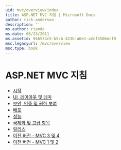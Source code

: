 ```yaml
---
uid: mvc/overview/index
title: ASP.NET MVC 지침 | Microsoft Docs
author: rick-anderson
description: ''
ms.author: riande
ms.date: 06/23/2011
ms.assetid: 946574c5-b5cb-423b-a6e1-a2cfb506ecf9
msc.legacyurl: /mvc/overview
msc.type: book
---
```

<a name="aspnet-mvc-guidance"></a>ASP.NET MVC 지침
====================
- [시작](getting-started/index.md)
- [UI, 레이아웃 및 테마](views/index.md)
- [보안, 인증 및 권한 부여](security/index.md)
- [배포](deployment/index.md)
- [성능](performance/index.md)
- [국제화 및 고급 항목](advanced/index.md)
- [릴리스](releases/index.md)
- [이전 버전 - MVC 3 및 4](older-versions/index.md)
- [이전 버전 - MVC 1 및 2](older-versions-1/index.md)
